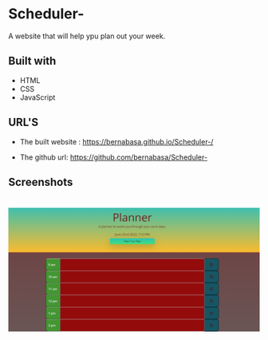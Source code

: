# Scheduler-

A website that will help ypu plan out your week.

## Built with
 * HTML 
 * CSS 
 * JavaScript
 
 ## URL'S
  * The built website : https://bernabasa.github.io/Scheduler-/

  * The github url: https://github.com/bernabasa/Scheduler-
## Screenshots

# ![](assets/images/schduler.png)
